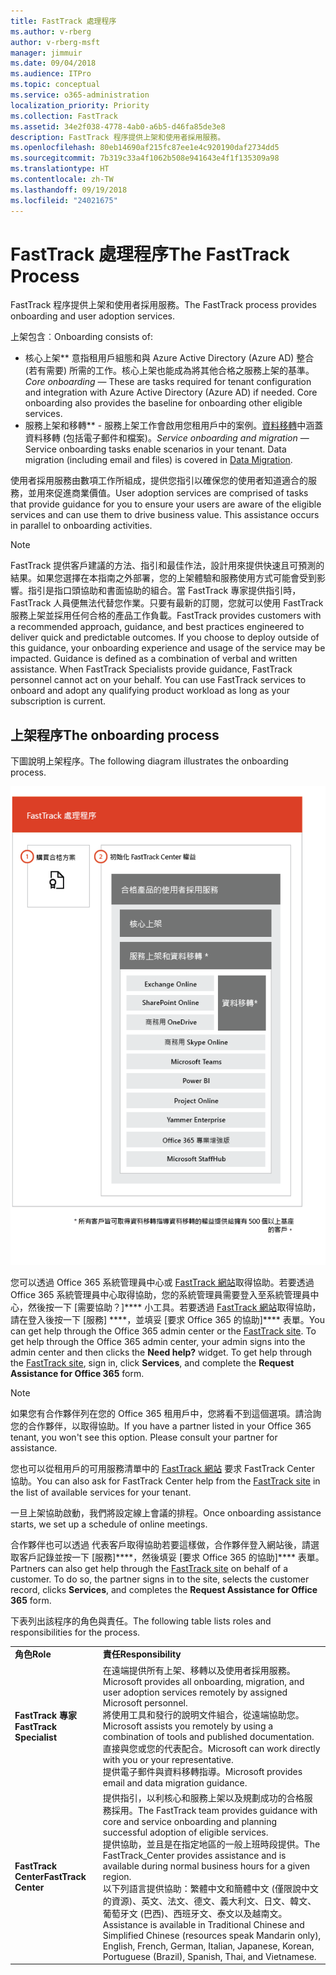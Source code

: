 ```yaml
---
title: FastTrack 處理程序
ms.author: v-rberg
author: v-rberg-msft
manager: jimmuir
ms.date: 09/04/2018
ms.audience: ITPro
ms.topic: conceptual
ms.service: o365-administration
localization_priority: Priority
ms.collection: FastTrack
ms.assetid: 34e2f038-4778-4ab0-a6b5-d46fa85de3e8
description: FastTrack 程序提供上架和使用者採用服務。
ms.openlocfilehash: 80eb14690af215fc87ee1e4c920190daf2734dd5
ms.sourcegitcommit: 7b319c33a4f1062b508e941643e4f1f135309a98
ms.translationtype: HT
ms.contentlocale: zh-TW
ms.lasthandoff: 09/19/2018
ms.locfileid: "24021675"
---
```

# <a name="the-fasttrack-process"></a><span data-ttu-id="334b2-103">FastTrack 處理程序</span><span class="sxs-lookup"><span data-stu-id="334b2-103">The FastTrack Process</span></span>

<span data-ttu-id="334b2-104">FastTrack 程序提供上架和使用者採用服務。</span><span class="sxs-lookup"><span data-stu-id="334b2-104">The FastTrack process provides onboarding and user adoption services.</span></span> 
  
<span data-ttu-id="334b2-105">上架包含︰</span><span class="sxs-lookup"><span data-stu-id="334b2-105">Onboarding consists of:</span></span>
  
- <span data-ttu-id="334b2-p101">核心上架\*\*  意指租用戶組態和與 Azure Active Directory (Azure AD) 整合 (若有需要) 所需的工作。核心上架也能成為將其他合格之服務上架的基準。</span><span class="sxs-lookup"><span data-stu-id="334b2-p101">*Core onboarding* — These are tasks required for tenant configuration and integration with Azure Active Directory (Azure AD) if needed. Core onboarding also provides the baseline for onboarding other eligible services.</span></span> 
- <span data-ttu-id="334b2-p102">服務上架和移轉\*\* - 服務上架工作會啟用您租用戶中的案例。[資料移轉](data-migration.md)中涵蓋資料移轉 (包括電子郵件和檔案)。</span><span class="sxs-lookup"><span data-stu-id="334b2-p102">*Service onboarding and migration* — Service onboarding tasks enable scenarios in your tenant. Data migration (including email and files) is covered in [Data Migration](data-migration.md).</span></span> 
    
<span data-ttu-id="334b2-p103">使用者採用服務由數項工作所組成，提供您指引以確保您的使用者知道適合的服務，並用來促進商業價值。</span><span class="sxs-lookup"><span data-stu-id="334b2-p103">User adoption services are comprised of tasks that provide guidance for you to ensure your users are aware of the eligible services and can use them to drive business value. This assistance occurs in parallel to onboarding activities.</span></span>
  
> [!NOTE]
> <span data-ttu-id="334b2-p104">FastTrack 提供客戶建議的方法、指引和最佳作法，設計用來提供快速且可預測的結果。如果您選擇在本指南之外部署，您的上架體驗和服務使用方式可能會受到影響。指引是指口頭協助和書面協助的組合。當 FastTrack 專家提供指引時，FastTrack 人員便無法代替您作業。只要有最新的訂閱，您就可以使用 FastTrack 服務上架並採用任何合格的產品工作負載。</span><span class="sxs-lookup"><span data-stu-id="334b2-p104">FastTrack provides customers with a recommended approach, guidance, and best practices engineered to deliver quick and predictable outcomes. If you choose to deploy outside of this guidance, your onboarding experience and usage of the service may be impacted. Guidance is defined as a combination of verbal and written assistance. When FastTrack Specialists provide guidance, FastTrack personnel cannot act on your behalf. You can use FastTrack services to onboard and adopt any qualifying product workload as long as your subscription is current.</span></span> 
  
## <a name="the-onboarding-process"></a><span data-ttu-id="334b2-117">上架程序</span><span class="sxs-lookup"><span data-stu-id="334b2-117">The onboarding process</span></span>

<span data-ttu-id="334b2-118">下圖說明上架程序。</span><span class="sxs-lookup"><span data-stu-id="334b2-118">The following diagram illustrates the onboarding process.</span></span>
  
![使用上架權益的時間表](media/O365-Onboarding-Timeline.png)
  
<span data-ttu-id="334b2-p105">您可以透過 Office 365 系統管理員中心或 [FastTrack 網站](https://go.microsoft.com/fwlink/?linkid=780698)取得協助。若要透過 Office 365 系統管理員中心取得協助，您的系統管理員需要登入至系統管理員中心，然後按一下 [需要協助？]\*\*\*\* 小工具。若要透過 [FastTrack 網站](https://go.microsoft.com/fwlink/?linkid=780698)取得協助，請在登入後按一下 [服務] \*\*\*\*，並填妥 [要求 Office 365 的協助]\*\*\*\* 表單。</span><span class="sxs-lookup"><span data-stu-id="334b2-p105">You can get help through the Office 365 admin center or the [FastTrack site](https://go.microsoft.com/fwlink/?linkid=780698). To get help through the Office 365 admin center, your admin signs into the admin center and then clicks the **Need help?** widget. To get help through the [FastTrack site](https://go.microsoft.com/fwlink/?linkid=780698), sign in, click **Services**, and complete the **Request Assistance for Office 365** form.</span></span> 
    
> [!NOTE]
>  <span data-ttu-id="334b2-p106">如果您有合作夥伴列在您的 Office 365 租用戶中，您將看不到這個選項。請洽詢您的合作夥伴，以取得協助。</span><span class="sxs-lookup"><span data-stu-id="334b2-p106">If you have a partner listed in your Office 365 tenant, you won't see this option. Please consult your partner for assistance.</span></span> 
  
 <span data-ttu-id="334b2-125">您也可以從租用戶的可用服務清單中的 [FastTrack 網站](https://go.microsoft.com/fwlink/?linkid=780698) 要求 FastTrack Center 協助。</span><span class="sxs-lookup"><span data-stu-id="334b2-125">You can also ask for FastTrack Center help from the [FastTrack site](https://go.microsoft.com/fwlink/?linkid=780698) in the list of available services for your tenant.</span></span> 
    
 <span data-ttu-id="334b2-126">一旦上架協助啟動，我們將設定線上會議的排程。</span><span class="sxs-lookup"><span data-stu-id="334b2-126">Once onboarding assistance starts, we set up a schedule of online meetings.</span></span>
    
<span data-ttu-id="334b2-p107">合作夥伴也可以透過 [](https://go.microsoft.com/fwlink/?linkid=780698)代表客戶取得協助若要這樣做，合作夥伴登入網站後，請選取客戶記錄並按一下 [服務]\*\*\*\*，然後填妥 [要求 Office 365 的協助]\*\*\*\* 表單。</span><span class="sxs-lookup"><span data-stu-id="334b2-p107">Partners can also get help through the [FastTrack site](https://go.microsoft.com/fwlink/?linkid=780698) on behalf of a customer. To do so, the partner signs in to the site, selects the customer record, clicks **Services**, and completes the **Request Assistance for Office 365** form.</span></span> 

<span data-ttu-id="334b2-129">下表列出該程序的角色與責任。</span><span class="sxs-lookup"><span data-stu-id="334b2-129">The following table lists roles and responsibilities for the process.</span></span>
    
|||
|:-----|:-----|
|<span data-ttu-id="334b2-130">**角色**</span><span class="sxs-lookup"><span data-stu-id="334b2-130">**Role**</span></span> <br/> |<span data-ttu-id="334b2-131">**責任**</span><span class="sxs-lookup"><span data-stu-id="334b2-131">**Responsibility**</span></span> <br/> |
|<span data-ttu-id="334b2-132">**FastTrack 專家**</span><span class="sxs-lookup"><span data-stu-id="334b2-132">**FastTrack Specialist**</span></span> <br/> |<span data-ttu-id="334b2-133">在遠端提供所有上架、移轉以及使用者採用服務。</span><span class="sxs-lookup"><span data-stu-id="334b2-133">Microsoft provides all onboarding, migration, and user adoption services remotely by assigned Microsoft personnel.</span></span>  <br/> <span data-ttu-id="334b2-134">將使用工具和發行的說明文件組合，從遠端協助您。</span><span class="sxs-lookup"><span data-stu-id="334b2-134">Microsoft assists you remotely by using a combination of tools and published documentation.</span></span> <br/> <span data-ttu-id="334b2-135">直接與您或您的代表配合。</span><span class="sxs-lookup"><span data-stu-id="334b2-135">Microsoft can work directly with you or your representative.</span></span> <br/> <span data-ttu-id="334b2-136">提供電子郵件與資料移轉指導。</span><span class="sxs-lookup"><span data-stu-id="334b2-136">Microsoft provides email and data migration guidance.</span></span>|
|<span data-ttu-id="334b2-137">**FastTrack Center**</span><span class="sxs-lookup"><span data-stu-id="334b2-137">**FastTrack Center**</span></span>  <br/> |<span data-ttu-id="334b2-138">提供指引，以利核心和服務上架以及規劃成功的合格服務採用。</span><span class="sxs-lookup"><span data-stu-id="334b2-138">The FastTrack team provides guidance with core and service onboarding and planning successful adoption of eligible services.</span></span>  <br/> <span data-ttu-id="334b2-139">提供協助，並且是在指定地區的一般上班時段提供。</span><span class="sxs-lookup"><span data-stu-id="334b2-139">The FastTrack_Center provides assistance and is available during normal business hours for a given region.</span></span> <br/> <span data-ttu-id="334b2-140">以下列語言提供協助：繁體中文和簡體中文 (僅限說中文的資源)、英文、法文、德文、義大利文、日文、韓文、葡萄牙文 (巴西)、西班牙文、泰文以及越南文。</span><span class="sxs-lookup"><span data-stu-id="334b2-140">Assistance is available in Traditional Chinese and Simplified Chinese (resources speak Mandarin only), English, French, German, Italian, Japanese, Korean, Portuguese (Brazil), Spanish, Thai, and Vietnamese.</span></span>|


  

